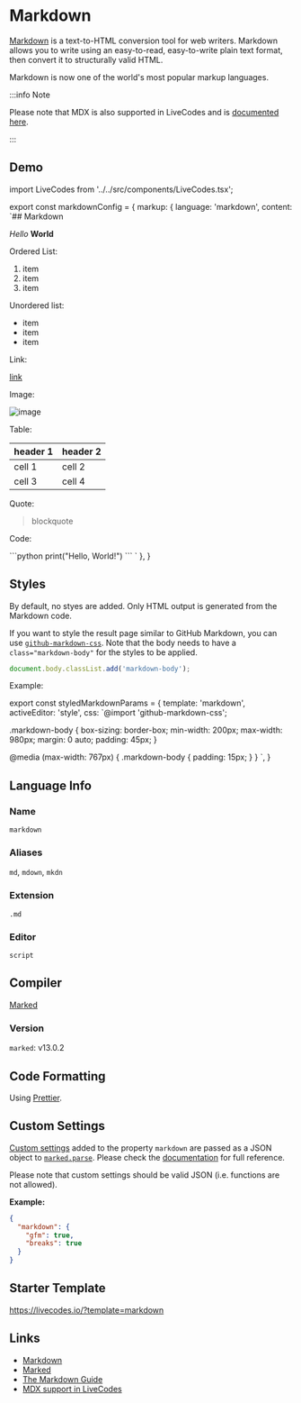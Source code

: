 # Markdown

[Markdown](https://daringfireball.net/projects/markdown/) is a text-to-HTML conversion tool for web writers.
Markdown allows you to write using an easy-to-read, easy-to-write plain text format, then convert it to structurally valid HTML.

Markdown is now one of the world's most popular markup languages.

:::info Note

Please note that MDX is also supported in LiveCodes and is [documented here](./mdx.html.md).

:::

## Demo

import LiveCodes from '../../src/components/LiveCodes.tsx';

export const markdownConfig = {
  markup: {
    language: 'markdown',
    content: `## Markdown

_Hello_ **World**

Ordered List:

1. item
2. item
3. item

Unordered list:

- item
- item
- item

Link:

[link](https://livecodes.io)

Image:

![image](https://placehold.co/300x200)

Table:

| header 1 | header 2 |
| -------- | -------- |
| cell 1   | cell 2   |
| cell 3   | cell 4   |

Quote:

> blockquote

Code:

\`\`\`python
print("Hello, World!")
\`\`\`
`
  },
}

<LiveCodes config={markdownConfig}></LiveCodes>

## Styles

By default, no styes are added. Only HTML output is generated from the Markdown code.

If you want to style the result page similar to GitHub Markdown, you can use [`github-markdown-css`](https://github.com/sindresorhus/github-markdown-css).
Note that the body needs to have a `class="markdown-body"` for the styles to be applied.

```js title="Script Editor (JS)"
document.body.classList.add('markdown-body');
```

Example:

export const styledMarkdownParams = {
  template: 'markdown',
  activeEditor: 'style',
  css: `@import 'github-markdown-css';

.markdown-body {
  box-sizing: border-box;
  min-width: 200px;
  max-width: 980px;
  margin: 0 auto;
  padding: 45px;
}

@media (max-width: 767px) {
  .markdown-body {
    padding: 15px;
  }
}
`,
}

<LiveCodes params={styledMarkdownParams} height='80vh'></LiveCodes>

## Language Info

### Name

`markdown`

### Aliases

`md`, `mdown`, `mkdn`

### Extension

`.md`

### Editor

`script`

## Compiler

[Marked](https://marked.js.org/)

### Version

`marked`: v13.0.2

## Code Formatting

Using [Prettier](https://prettier.io/).

## Custom Settings

[Custom settings](../advanced/custom-settings.html.md) added to the property `markdown` are passed as a JSON object to [`marked.parse`](https://marked.js.org/using_advanced). Please check the [documentation](https://marked.js.org/using_advanced#options) for full reference.

Please note that custom settings should be valid JSON (i.e. functions are not allowed).

**Example:**

```json title="Custom Settings"
{
  "markdown": {
    "gfm": true,
    "breaks": true
  }
}
```

## Starter Template

https://livecodes.io/?template=markdown

## Links

- [Markdown](https://daringfireball.net/projects/markdown/)
- [Marked](https://marked.js.org/)
- [The Markdown Guide](https://www.markdownguide.org/)
- [MDX support in LiveCodes](./mdx.html.md)